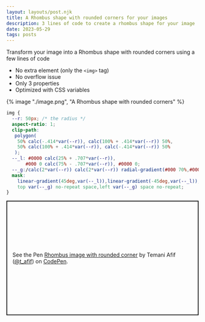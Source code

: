 ```yaml
---
layout: layouts/post.njk
title: A Rhombus shape with rounded corners for your images
description: 3 lines of code to create a rhombus shape for your image
date: 2023-05-29
tags: posts
---
```


Transform your image into a Rhombus shape with rounded corners using a few lines of code
* No extra element (only the `<img>` tag)
* No overflow issue
* Only 3 properties
* Optimized with CSS variables


{% image "./image.png", "A Rhombus shape with rounded corners" %}

```css
img {
  --r: 50px; /* the radius */
  aspect-ratio: 1;
  clip-path: 
   polygon(
    50% calc(-.414*var(--r)), calc(100% + .414*var(--r)) 50%, 
    50% calc(100% + .414*var(--r)), calc(-.414*var(--r)) 50%
   );
  --_l: #0000 calc(25% + .707*var(--r)),
       #000 0 calc(75% - .707*var(--r)), #0000 0;
  --_g:/calc(2*var(--r)) calc(2*var(--r)) radial-gradient(#000 70%,#0000 72%);
  mask:
    linear-gradient(45deg,var(--_l)),linear-gradient(-45deg,var(--_l)),
    top var(--_g) no-repeat space,left var(--_g) space no-repeat;
}
```

<p class="codepen" data-height="300" data-default-tab="result" data-slug-hash="GRYLqNL" data-preview="true" data-user="t_afif" style="height: 300px; box-sizing: border-box; display: flex; align-items: center; justify-content: center; border: 2px solid; margin: 1em 0; padding: 1em;">
  <span>See the Pen <a href="https://codepen.io/t_afif/pen/GRYLqNL">
  Rhombus image with rounded corner</a> by Temani Afif (<a href="https://codepen.io/t_afif">@t_afif</a>)
  on <a href="https://codepen.io">CodePen</a>.</span>
</p>
<script async src="https://cpwebassets.codepen.io/assets/embed/ei.js"></script>


